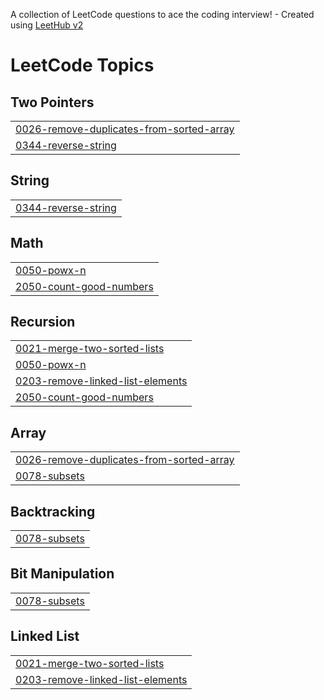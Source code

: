 A collection of LeetCode questions to ace the coding interview! - Created using [LeetHub v2](https://github.com/arunbhardwaj/LeetHub-2.0)
<!---LeetCode Topics Start-->
# LeetCode Topics
## Two Pointers
|  |
| ------- |
| [0026-remove-duplicates-from-sorted-array](https://github.com/s-gupta28/DSA/tree/master/0026-remove-duplicates-from-sorted-array) |
| [0344-reverse-string](https://github.com/s-gupta28/DSA/tree/master/0344-reverse-string) |
## String
|  |
| ------- |
| [0344-reverse-string](https://github.com/s-gupta28/DSA/tree/master/0344-reverse-string) |
## Math
|  |
| ------- |
| [0050-powx-n](https://github.com/s-gupta28/DSA/tree/master/0050-powx-n) |
| [2050-count-good-numbers](https://github.com/s-gupta28/DSA/tree/master/2050-count-good-numbers) |
## Recursion
|  |
| ------- |
| [0021-merge-two-sorted-lists](https://github.com/s-gupta28/DSA/tree/master/0021-merge-two-sorted-lists) |
| [0050-powx-n](https://github.com/s-gupta28/DSA/tree/master/0050-powx-n) |
| [0203-remove-linked-list-elements](https://github.com/s-gupta28/DSA/tree/master/0203-remove-linked-list-elements) |
| [2050-count-good-numbers](https://github.com/s-gupta28/DSA/tree/master/2050-count-good-numbers) |
## Array
|  |
| ------- |
| [0026-remove-duplicates-from-sorted-array](https://github.com/s-gupta28/DSA/tree/master/0026-remove-duplicates-from-sorted-array) |
| [0078-subsets](https://github.com/s-gupta28/DSA/tree/master/0078-subsets) |
## Backtracking
|  |
| ------- |
| [0078-subsets](https://github.com/s-gupta28/DSA/tree/master/0078-subsets) |
## Bit Manipulation
|  |
| ------- |
| [0078-subsets](https://github.com/s-gupta28/DSA/tree/master/0078-subsets) |
## Linked List
|  |
| ------- |
| [0021-merge-two-sorted-lists](https://github.com/s-gupta28/DSA/tree/master/0021-merge-two-sorted-lists) |
| [0203-remove-linked-list-elements](https://github.com/s-gupta28/DSA/tree/master/0203-remove-linked-list-elements) |
<!---LeetCode Topics End-->